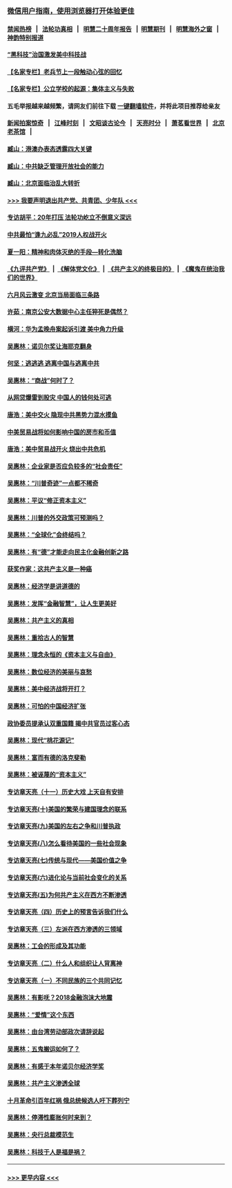 ### [微信用户指南，使用浏览器打开体验更佳](https://github.com/gfw-breaker/banned-news1/blob/master/indexes/wechat-guide.md?t=0)
#### [禁闻热榜](热点新闻.md?t=0)  &nbsp;&nbsp;|&nbsp;&nbsp; [法轮功真相](https://github.com/gfw-breaker/truth/blob/master/README.md?t=0) &nbsp;&nbsp;|&nbsp;&nbsp; [明慧二十周年报告](https://github.com/gfw-breaker/mh-reports/blob/master/README.md?t=0) &nbsp;&nbsp;|&nbsp;&nbsp;[明慧期刊](https://github.com/gfw-breaker/mh-qikan) &nbsp;&nbsp;|&nbsp;&nbsp; [明慧海外之窗](https://github.com/gfw-breaker/mh-news/blob/master/README.md?t=0) &nbsp;&nbsp;|&nbsp;&nbsp; [神韵特别报道](https://github.com/gfw-breaker/mh-news/blob/master/shenyun.md?t=0)
#### [“黑科技”治国激发美中科技战](../pages/nsc423/n11638056.md?t=02040122) 
#### [【名家专栏】老兵节上一段触动心弦的回忆](../pages/nsc423/n11646016.md?t=02040122) 
#### [【名家专栏】公立学校的起源：集体主义与失败](../pages/nsc423/n11601833.md?t=02040122) 
#### 五毛举报越来越频繁，请网友们前往下载 [一键翻墙软件](https://github.com/gfw-breaker/ssr-accounts)，并将此项目推荐给亲友
#### [新闻拍案惊奇](https://github.com/gfw-breaker/banned-news1/blob/master/pages/link4.md) &nbsp;&nbsp;|&nbsp;&nbsp; [江峰时刻](https://github.com/gfw-breaker/banned-news1/blob/master/pages/link4.md) &nbsp;&nbsp;|&nbsp;&nbsp; [文昭谈古论今](https://github.com/gfw-breaker/banned-news1/blob/master/pages/link4.md) &nbsp;&nbsp;|&nbsp;&nbsp; [天亮时分](https://github.com/gfw-breaker/banned-news1/blob/master/pages/link4.md) &nbsp;&nbsp;|&nbsp;&nbsp; [萧茗看世界](https://github.com/gfw-breaker/banned-news1/blob/master/pages/link4.md) &nbsp;&nbsp;|&nbsp;&nbsp; [北京老茶馆](https://github.com/gfw-breaker/banned-news1/blob/master/pages/link4.md) &nbsp;&nbsp;|&nbsp;&nbsp; 
#### [臧山：港澳办表态透露四大关键](../pages/nsc423/n11421628.md?t=02040122) 
#### [臧山：中共缺乏管理开放社会的能力](../pages/nsc423/n11407457.md?t=02040122) 
#### [臧山：北京面临治乱大转折](../pages/nsc423/n11406895.md?t=02040122) 
#### [>>> 我要声明退出共产党、共青团、少年队 <<<](https://github.com/begood0513/goodnews/blob/master/quit/letter.md) 
#### [专访胡平：20年打压 法轮功屹立不倒意义深远](../pages/nsc423/n11398800.md?t=02040122) 
#### [中共最怕“逢九必乱”2019人权战开火](../pages/nsc423/n11385248.md?t=02040122) 
#### [夏一阳：精神和肉体灭绝的手段—转化洗脑](../pages/nsc423/n11368250.md?t=02040122) 
#### [《九评共产党》](https://github.com/begood0513/9ping.md/blob/master/README.md) &nbsp;|&nbsp; [《解体党文化》](../../../../jtdwh.md/blob/master/README.md)  &nbsp;|&nbsp; [《共产主义的终极目的》](../../../../gczydzjmd.md/blob/master/README.md) &nbsp;|&nbsp; [《魔鬼在统治我们的世界》](../../../../mgztzwmdsj.md/blob/master/README.md) 
#### [六月风云激变 北京当局面临三条路](../pages/nsc423/n11313668.md?t=02040122) 
#### [许茹：南京公安大数据中心主任猝死是偶然？](../pages/nsc423/n11064744.md?t=02040122) 
#### [横河：华为孟晚舟案起诉引渡 美中角力升级](../pages/nsc423/n11027230.md?t=02040122) 
#### [吴惠林：诺贝尔奖让海耶克翻身](../pages/nsc423/n10890049.md?t=02040122) 
#### [何坚：逃逃逃 逃离中国与逃离中共](../pages/nsc423/n10592891.md?t=02040122) 
#### [吴惠林：“商战”何时了？](../pages/nsc423/n10573558.md?t=02040122) 
#### [从网贷爆雷到股灾 中国人的钱何处可逃](../pages/nsc423/n10572800.md?t=02040122) 
#### [唐浩：美中交火 隐现中共黑势力混水摸鱼](../pages/nsc423/n10544040.md?t=02040122) 
#### [中美贸易战将如何影响中国的房市和币值](../pages/nsc423/n10543697.md?t=02040122) 
#### [唐浩：美中贸易战开火 烧出中共危机](../pages/nsc423/n10540126.md?t=02040122) 
#### [吴惠林：企业家是否应负较多的“社会责任”](../pages/nsc423/n10535022.md?t=02040122) 
#### [吴惠林：“川普奇迹”一点都不稀奇](../pages/nsc423/n10512808.md?t=02040122) 
#### [吴惠林：平议“修正资本主义”](../pages/nsc423/n10495724.md?t=02040122) 
#### [吴惠林：川普的外交政策可预测吗？](../pages/nsc423/n10462387.md?t=02040122) 
#### [吴惠林：“全球化”会终结吗？](../pages/nsc423/n10452838.md?t=02040122) 
#### [吴惠林：有“德”才能走向民主化金融创新之路](../pages/nsc423/n10432292.md?t=02040122) 
#### [获奖作家：这共产主义是一种癌](../pages/nsc423/n10431541.md?t=02040122) 
#### [吴惠林：经济学是讲道德的](../pages/nsc423/n10398014.md?t=02040122) 
#### [吴惠林：发挥“金融智慧”，让人生更美好](../pages/nsc423/n10375019.md?t=02040122) 
#### [吴惠林：共产主义的真相](../pages/nsc423/n10351394.md?t=02040122) 
#### [吴惠林：重拾古人的智慧](../pages/nsc423/n10337691.md?t=02040122) 
#### [吴惠林：理念永恒的《资本主义与自由》](../pages/nsc423/n10316274.md?t=02040122) 
#### [吴惠林：数位经济的美丽与哀愁](../pages/nsc423/n10292946.md?t=02040122) 
#### [吴惠林：美中经济战将开打？](../pages/nsc423/n10258825.md?t=02040122) 
#### [吴惠林：可怕的中国经济扩张](../pages/nsc423/n10219147.md?t=02040122) 
#### [政协委员提承认双重国籍 揭中共官员过客心态](../pages/nsc423/n10208809.md?t=02040122) 
#### [吴惠林：现代“桃花源记”](../pages/nsc423/n10185234.md?t=02040122) 
#### [吴惠林：富而有德的洛克斐勒](../pages/nsc423/n10142264.md?t=02040122) 
#### [吴惠林：被诬蔑的“资本主义”](../pages/nsc423/n10124816.md?t=02040122) 
#### [专访章天亮（十一）历史大戏 上天自有安排](../pages/nsc423/n10094905.md?t=02040122) 
#### [专访章天亮(十)美国的繁荣与建国理念的联系](../pages/nsc423/n10094899.md?t=02040122) 
#### [专访章天亮(九)美国的左右之争和川普执政](../pages/nsc423/n10094889.md?t=02040122) 
#### [专访章天亮(八)怎么看待美国的一些社会现象](../pages/nsc423/n10094857.md?t=02040122) 
#### [专访章天亮(七)传统与现代——美国价值之争](../pages/nsc423/n10093140.md?t=02040122) 
#### [专访章天亮(六)进化论与当前社会变化的关系](../pages/nsc423/n10092036.md?t=02040122) 
#### [专访章天亮(五)为何共产主义在西方不断渗透](../pages/nsc423/n10083620.md?t=02040122) 
#### [专访章天亮（四）历史上的预言告诉我们什么](../pages/nsc423/n10083606.md?t=02040122) 
#### [专访章天亮（三）左派在西方渗透的三领域](../pages/nsc423/n10081115.md?t=02040122) 
#### [吴惠林：工会的形成及其功能](../pages/nsc423/n10080633.md?t=02040122) 
#### [专访章天亮（二）什么人和组织让人背离神](../pages/nsc423/n10076637.md?t=02040122) 
#### [专访章天亮（一）不同民族的三个共同记忆](../pages/nsc423/n10074188.md?t=02040122) 
#### [吴惠林：有影呒？2018金融泡沫大地震](../pages/nsc423/n10040534.md?t=02040122) 
#### [吴惠林：“爱情”这个东西](../pages/nsc423/n10019423.md?t=02040122) 
#### [吴惠林：由台湾劳动部政次请辞说起](../pages/nsc423/n9979679.md?t=02040122) 
#### [吴惠林：五鬼搬运如何了？](../pages/nsc423/n9925338.md?t=02040122) 
#### [吴惠林：有感于本年诺贝尔经济学奖](../pages/nsc423/n9871883.md?t=02040122) 
#### [吴惠林：共产主义渗透全球](../pages/nsc423/n9812748.md?t=02040122) 
#### [十月革命引百年红祸 俄总统候选人吁下葬列宁](../pages/nsc423/n9810182.md?t=02040122) 
#### [吴惠林：停滞性膨胀何时来到？](../pages/nsc423/n9764136.md?t=02040122) 
#### [吴惠林：央行总裁模范生](../pages/nsc423/n9728134.md?t=02040122) 
#### [吴惠林：科技于人是福是祸？](../pages/nsc423/n9672982.md?t=02040122) 

----
#### [ >>> 更早内容 <<< ](../indexes/nsc423-earlier.md)
